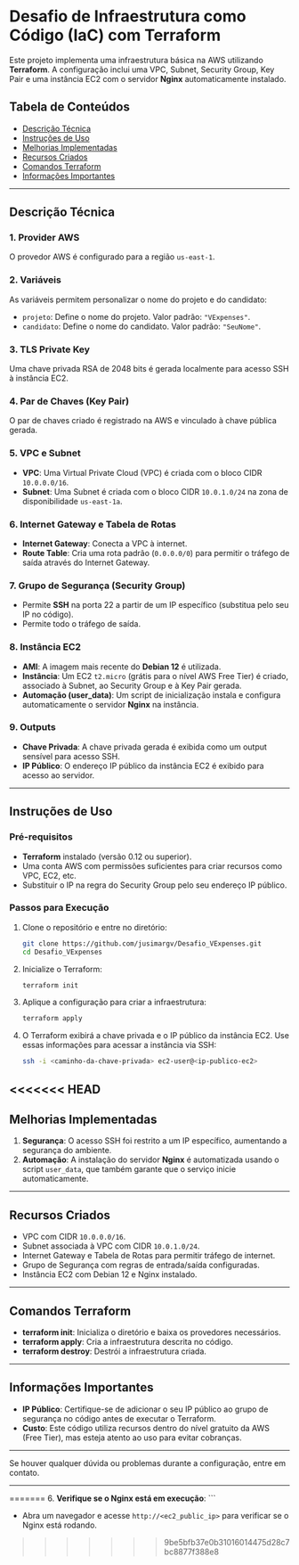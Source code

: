 # **Desafio de Infraestrutura como Código (IaC) com Terraform**

Este projeto implementa uma infraestrutura básica na AWS utilizando **Terraform**. A configuração inclui uma VPC, Subnet, Security Group, Key Pair e uma instância EC2 com o servidor **Nginx** automaticamente instalado.

## **Tabela de Conteúdos**
- [Descrição Técnica](#descrição-técnica)
- [Instruções de Uso](#instruções-de-uso)
- [Melhorias Implementadas](#melhorias-implementadas)
- [Recursos Criados](#recursos-criados)
- [Comandos Terraform](#comandos-terraform)
- [Informações Importantes](#informações-importantes)

---

## **Descrição Técnica**

### **1. Provider AWS**
O provedor AWS é configurado para a região `us-east-1`.

### **2. Variáveis**
As variáveis permitem personalizar o nome do projeto e do candidato:
- `projeto`: Define o nome do projeto. Valor padrão: `"VExpenses"`.
- `candidato`: Define o nome do candidato. Valor padrão: `"SeuNome"`.

### **3. TLS Private Key**
Uma chave privada RSA de 2048 bits é gerada localmente para acesso SSH à instância EC2.

### **4. Par de Chaves (Key Pair)**
O par de chaves criado é registrado na AWS e vinculado à chave pública gerada.

### **5. VPC e Subnet**
- **VPC**: Uma Virtual Private Cloud (VPC) é criada com o bloco CIDR `10.0.0.0/16`.
- **Subnet**: Uma Subnet é criada com o bloco CIDR `10.0.1.0/24` na zona de disponibilidade `us-east-1a`.

### **6. Internet Gateway e Tabela de Rotas**
- **Internet Gateway**: Conecta a VPC à internet.
- **Route Table**: Cria uma rota padrão (`0.0.0.0/0`) para permitir o tráfego de saída através do Internet Gateway.

### **7. Grupo de Segurança (Security Group)**
- Permite **SSH** na porta 22 a partir de um IP específico (substitua pelo seu IP no código).
- Permite todo o tráfego de saída.

### **8. Instância EC2**
- **AMI**: A imagem mais recente do **Debian 12** é utilizada.
- **Instância**: Um EC2 `t2.micro` (grátis para o nível AWS Free Tier) é criado, associado à Subnet, ao Security Group e à Key Pair gerada.
- **Automação (user_data)**: Um script de inicialização instala e configura automaticamente o servidor **Nginx** na instância.

### **9. Outputs**
- **Chave Privada**: A chave privada gerada é exibida como um output sensível para acesso SSH.
- **IP Público**: O endereço IP público da instância EC2 é exibido para acesso ao servidor.

---

## **Instruções de Uso**

### **Pré-requisitos**
- **Terraform** instalado (versão 0.12 ou superior).
- Uma conta AWS com permissões suficientes para criar recursos como VPC, EC2, etc.
- Substituir o IP na regra do Security Group pelo seu endereço IP público.

### **Passos para Execução**

1. Clone o repositório e entre no diretório:
   ```bash
   git clone https://github.com/jusimargv/Desafio_VExpenses.git
   cd Desafio_VExpenses
   ```

2. Inicialize o Terraform:
   ```bash
   terraform init
   ```

3. Aplique a configuração para criar a infraestrutura:
   ```bash
   terraform apply
   ```

4. O Terraform exibirá a chave privada e o IP público da instância EC2. Use essas informações para acessar a instância via SSH:
   ```bash
   ssh -i <caminho-da-chave-privada> ec2-user@<ip-publico-ec2>
   ```

<<<<<<< HEAD
---

## **Melhorias Implementadas**

1. **Segurança**: O acesso SSH foi restrito a um IP específico, aumentando a segurança do ambiente.
2. **Automação**: A instalação do servidor **Nginx** é automatizada usando o script `user_data`, que também garante que o serviço inicie automaticamente.

---

## **Recursos Criados**

- VPC com CIDR `10.0.0.0/16`.
- Subnet associada à VPC com CIDR `10.0.1.0/24`.
- Internet Gateway e Tabela de Rotas para permitir tráfego de internet.
- Grupo de Segurança com regras de entrada/saída configuradas.
- Instância EC2 com Debian 12 e Nginx instalado.

---

## **Comandos Terraform**

- **terraform init**: Inicializa o diretório e baixa os provedores necessários.
- **terraform apply**: Cria a infraestrutura descrita no código.
- **terraform destroy**: Destrói a infraestrutura criada.

---

## **Informações Importantes**

- **IP Público**: Certifique-se de adicionar o seu IP público ao grupo de segurança no código antes de executar o Terraform.
- **Custo**: Este código utiliza recursos dentro do nível gratuito da AWS (Free Tier), mas esteja atento ao uso para evitar cobranças.

---

Se houver qualquer dúvida ou problemas durante a configuração, entre em contato.

---

=======
6. **Verifique se o Nginx está em execução**:
    ```
    
   - Abra um navegador e acesse `http://<ec2_public_ip>` para verificar se o Nginx está rodando.



>>>>>>> 9be5bfb37e0b31016014475d28c7bc8877f388e8
